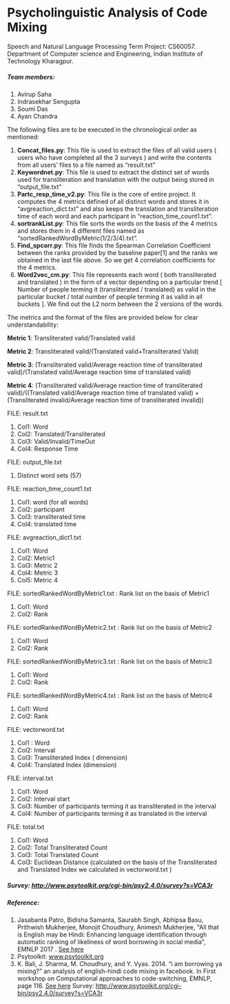# Psycholinguistic Analysis of Code Mixing
Speech and Natural Language Processing Term Project: CS60057. 
Department of Computer science and Engineering, Indian Institute of Technology Kharagpur.


##### Team members:
1. Avirup Saha
2. Indrasekhar Sengupta
3. Soumi Das
4. Ayan Chandra


The following files are to be executed in the chronological order as mentioned:

1. **Concat_files.py**: This file is used to extract the files of all valid users ( users who have completed all the 3 surveys ) and write the contents from all users’ files to a file named as “result.txt”
2. **Keywordnet.py**: This file is used to extract the distinct set of words used for transliteration and translation with the output being stored in “output_file.txt”
3. **Partc_resp_time_v2.py**: This file is the core of entire project. It computes the 4 metrics defined of all distinct words and stores it in “avgreaction_dict.txt” and also keeps the translation and transliteration time of each word and each participant in “reaction_time_count1.txt”.
4. **sortrankList.py**: This file sorts the words on the basis of the 4 metrics and stores them in 4 different files named as “sortedRankedWordByMetric(1/2/3/4).txt”.
5. **Find_spcorr.py**: This file finds the Spearman Correlation Coefficient between the ranks provided by the baseline paper[1] and the ranks we obtained in the last file above. So we get 4 correlation coefficients for the 4 metrics.
6. **Word2vec_cm.py**: This file represents each word ( both transliterated and translated ) in the form of a vector depending on a particular trend [ Number of people terming it (transliterated / translated) as valid in the particular bucket / total number of people terming it as valid in all buckets ]. We find out the L2 norm between the 2 versions of the words.


The metrics and the format of the files are provided below for clear understandability:

**Metric 1**: Transliterated valid/Translated valid

**Metric 2**: Transliterated valid/(Translated valid+Transliterated Valid)

**Metric 3**: (Transliterated valid/Average reaction time of transliterated valid)/(Translated valid/Average reaction time of translated valid)

**Metric 4**:  (Transliterated valid/Average reaction time of transliterated valid)/((Translated valid/Average reaction time of translated valid) + (Transliterated invalid/Average reaction time of transliterated invalid))

FILE: result.txt
1. Col1: Word
2. Col2: Translated/Transliterated
3. Col3: Valid/Invalid/TimeOut
4. Col4: Response Time

FILE: output_file.txt
1. Distinct word sets (57)

FILE: reaction_time_count1.txt
1. Col1: word (for all words)
2. Col2: participant
3. Col3: transliterated time
4. Col4: translated time

FILE: avgreaction_dict1.txt
1. Col1: Word
2. Col2: Metric1
3. Col3: Metric 2
4. Col4: Metric 3
5. Col5: Metric 4

FILE: sortedRankedWordByMetric1.txt : Rank list on the basis of Metric1
1. Col1: Word
2. Col2: Rank

FILE: sortedRankedWordByMetric2.txt : Rank list on the basis of Metric2
1. Col1: Word
2. Col2: Rank

FILE: sortedRankedWordByMetric3.txt : Rank list on the basis of Metric3
1. Col1: Word
2. Col2: Rank

FILE: sortedRankedWordByMetric4.txt : Rank list on the basis of Metric4
1. Col1: Word
2. Col2: Rank

FILE: vectorword.txt
1. Col1 : Word
2. Col2: Interval
3. Col3: Transliterated Index ( dimension)
4. Col4: Translated Index (dimension)

FILE: interval.txt
1. Col1: Word
2. Col2: Interval start
3. Col3: Number of participants terming it as transliterated in the interval
4. Col4: Number of participants terming it as translated in the interval

FILE: total.txt
1. Col1: Word
2. Col2: Total Transliterated Count
3. Col3: Total Translated Count
4. Col3: Euclidean Distance (calculated on the basis of the Transliterated and Translated Index we calculated in vectorword.txt )

##### Survey: http://www.psytoolkit.org/cgi-bin/psy2.4.0/survey?s=VCA3r

##### Reference: 
1. Jasabanta Patro, Bidisha Samanta, Saurabh Singh, Abhipsa Basu, Prithwish Mukherjee, Monojit Choudhury, Animesh Mukherjee, "All that is English may be Hindi: Enhancing language identification through automatic ranking of likeliness of word borrowing in social media", EMNLP 2017 . [See here](https://arxiv.org/abs/1707.08446)
2. Psytoolkit: www.psytoolkit.org
3. K. Bali, J. Sharma, M. Choudhury, and Y. Vyas. 2014. “i am borrowing ya mixing?” an analysis of english-hindi code mixing in facebook. In First workshop on Computational approaches to code-switching, EMNLP, page 116. [See here](https://www.aclweb.org/anthology/W14-3914)
Survey: http://www.psytoolkit.org/cgi-bin/psy2.4.0/survey?s=VCA3r

